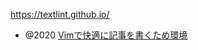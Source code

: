 https://textlint.github.io/

- @2020 [Vimで快適に記事を書くため環境](https://skanehira.github.io/blog/posts/20201116-vim-writing-articles/)

